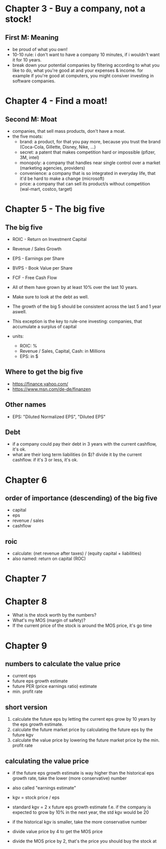 # Chapter 3 - Buy a company, not a stock!
## First M: Meaning
- be proud of what you own!
- 10-10 rule: i don't want to have a company 10 minutes, if i wouldn't want it for 10 years.
- break down your potential companies by filtering according to what you like to do, what you're good at and your expenses & income.
  for example if you're good at computers, you might consiver investing in software companies.

# Chapter 4 - Find a moat!
## Second M: Moat
- companies, that sell mass products, don't have a moat.
- the five moats:
  - brand: a product, for that you pay more, because you trust the brand (Coca-Cola, Gillette, Disney, Nike, ...)
  - secret: a patent that makes competition hard or impossible (pfizer, 3M, intel)
  - monopoly: a company that handles near single control over a market (marketing agencies, providers)
  - convenience: a company that is so integrated in everyday life, that it'd be hard to make a change (microsoft)
  - price: a company that can sell its product/s without competition (wal-mart, costco, target)

# Chapter 5 - The big five
## The big five
- ROIC - Return on Investment Capital
- Revenue / Sales Growth
- EPS - Earnings per Share
- BVPS - Book Value per Share
- FCF - Free Cash Flow

- All of them have grown by at least 10% over the last 10 years.

- Make sure to look at the debt as well.
- The growth of the big 5 should be consistent across the last 5 and 1 year aswell.

- This exception is the key to rule-one investing: companies, that accumulate a surplus of capital

- units:
  - ROIC: %
  - Revenue / Sales, Capital, Cash: in Millions
  - EPS: in $

## Where to get the big five
- https://finance.yahoo.com/
- https://www.msn.com/de-de/finanzen

## Other names
- EPS: "Diluted Normalized EPS", "Diluted EPS"

## Debt
- if a company could pay their debt in 3 years with the current cashflow, it's ok.
- what are their long term liabilities (in $)? divide it by the current cashflow. if it's 3 or less, it's ok.

# Chapter 6

## order of importance (descending) of the big five
- capital
- eps
- revenue / sales
- cashflow

## roic
- calculate: (net revenue after taxes) / (equity capital + liabilities)
- also named: return on capital (ROC)

# Chapter 7

# Chapter 8
- What is the stock worth by the numbers?
- What's my MOS (margin of safety)?
- If the current price of the stock is around the MOS price, it's go time

# Chapter 9

## numbers to calculate the value price
- current eps
- future eps growth estimate
- future PER (price earnings ratio) estimate
- min. profit rate

## short version
1. calculate the future eps by letting the current eps grow by 10 years by the eps growth estimate.
2. calculate the future market price by calculating the future eps by the future kgv
3. calculate the value price by lowering the future market price by the min. profit rate

## calculating the value price
- if the future eps growth estimate is way higher than the historical eps growth rate, take the lower (more conservative) number
- also called "earnings estimate"

- kgv = stock price / eps
- standard kgv = 2 x future eps growth estimate
  f.e. if the company is expected to grow by 10% in the next year, the std kgv would be 20
- if the historical kgv is smaller, take the more conservative number

- divide value price by 4 to get the MOS price
- divide the MOS price by 2, that's the price you should buy the stock at












